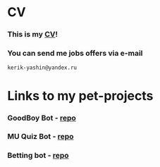 # CV
### This is my [CV](https://github.com/KirillYashin/CV/blob/main/CV.pdf)!
### You can send me jobs offers via e-mail
```
kerik-yashin@yandex.ru
```
# Links to my pet-projects
### GoodBoy Bot - [repo](https://github.com/KirillYashin/GoodBoyBot)
### MU Quiz Bot - [repo](https://github.com/KirillYashin/MU_Quiz_TGBot)
### Betting bot - [repo](https://github.com/KirillYashin/betting_tg_bot)
